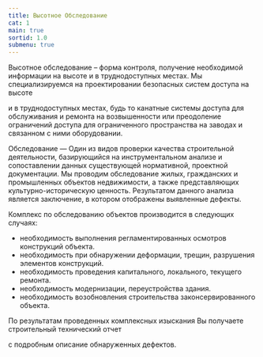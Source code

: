 ```yaml
---
title: Высотное Обследование
cat: 1
main: true
sortid: 1.0
submenu: true
---
```


Высотное обследование – форма контроля, получение необходимой информации на высоте и в труднодоступных местах. 
Мы специализируемся на проектировании безопасных систем доступа на высоте 

и в труднодоступных местах, будь то канатные системы доступа для обслуживания и ремонта на возвышенности или преодоление ограничений доступа для ограниченного пространства на заводах и связанном с ними оборудовании.
 
Обследование — Один из видов проверки качества строительной деятельности, базирующийся на инструментальном анализе и сопоставлении данных существующей нормативной, проектной документации. 
Мы проводим обследование жилых, гражданских и промышленных объектов недвижимости, а также представляющих культурно-историческую ценность.
Результатом данного анализа является заключение, в котором отображены выявленные дефекты.

Комплекс по обследованию объектов производится в следующих случаях:
- необходимость выполнения регламентированных осмотров конструкций объекта.
- необходимость при обнаружении деформации, трещин, разрушения элементов конструкций.
- необходимость проведения капитального, локального, текущего ремонта.
- необходимость модернизации, переустройства здания.
- необходимость возобновления строительства законсервированного объекта.



По результатам проведенных комплексных изыскания Вы получаете строительный технический отчет 

с подробным описание обнаруженных дефектов.